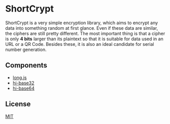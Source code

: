 ShortCrypt
====================

ShortCrypt is a very simple encryption library, which aims to encrypt any data into something random at first glance.
Even if these data are similar, the ciphers are still pretty different.
The most important thing is that a cipher is only **4 bits** larger than its plaintext so that it is suitable for data used in an URL or a QR Code. Besides these, it is also an ideal candidate for serial number generation.

## Components

* [long.js](https://github.com/dcodeIO/long.js/)
* [hi-base32](https://github.com/emn178/hi-base32)
* [hi-base64](https://github.com/emn178/hi-base64)

## License

[MIT](LICENSE)